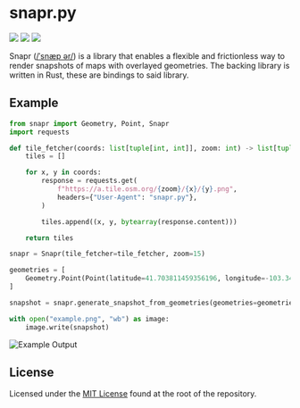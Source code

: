 # snapr.py

[![](https://img.shields.io/pypi/v/snapr?style=flat-square&color=blue)](https://pypi.org/project/snapr/)
[![](https://img.shields.io/github/license/c1m50c/snapr?style=flat-square)](https://github.com/c1m50c/snapr/blob/main/LICENSE)
[![](https://img.shields.io/github/actions/workflow/status/c1m50c/snapr/publish.yml?style=flat-square)](https://github.com/c1m50c/snapr/actions/workflows/publish.yml)

Snapr ([/ˈsnæp ər/](http://ipa-reader.xyz/?text=%CB%88sn%C3%A6p:%C9%99r)) is a library that enables a flexible and frictionless way to render snapshots of maps with overlayed geometries. The backing library is written in Rust, these are bindings to said library.

## Example

```python
from snapr import Geometry, Point, Snapr
import requests

def tile_fetcher(coords: list[tuple[int, int]], zoom: int) -> list[tuple[int, int, bytearray]]:
    tiles = []

    for x, y in coords:
        response = requests.get(
            f"https://a.tile.osm.org/{zoom}/{x}/{y}.png",
            headers={"User-Agent": "snapr.py"},
        )

        tiles.append((x, y, bytearray(response.content)))

    return tiles

snapr = Snapr(tile_fetcher=tile_fetcher, zoom=15)

geometries = [
    Geometry.Point(Point(latitude=41.703811459356196, longitude=-103.34835922605679)),
]

snapshot = snapr.generate_snapshot_from_geometries(geometries=geometries)

with open("example.png", "wb") as image:
    image.write(snapshot)
```

![Example Output](https://github.com/user-attachments/assets/7abd9d2e-ea71-4cfb-81d6-0a03150ddd1e)

## License

Licensed under the [MIT License](https://github.com/c1m50c/snapr/blob/main/LICENSE) found at the root of the repository.
